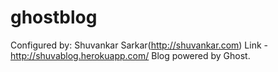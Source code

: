 ghostblog
=========
Configured by: Shuvankar Sarkar(http://shuvankar.com)
Link - http://shuvablog.herokuapp.com/
Blog powered by Ghost.
